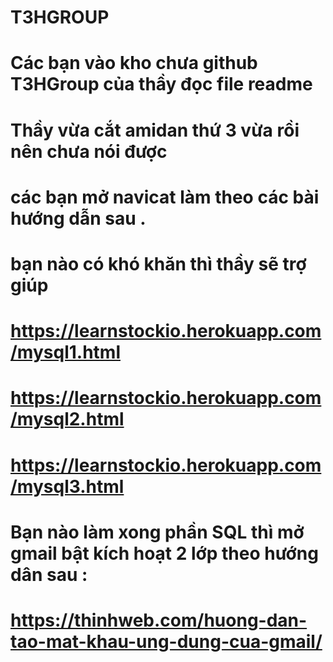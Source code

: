 # T3HGROUP
# Các bạn vào kho chưa github T3HGroup của thầy đọc file readme
# Thầy vừa cắt amidan thứ 3 vừa rồi nên chưa nói được
# các bạn mở navicat làm theo các bài hướng dẫn sau . 
# bạn nào có khó khăn thì thầy sẽ trợ giúp
# https://learnstockio.herokuapp.com/mysql1.html
# https://learnstockio.herokuapp.com/mysql2.html
# https://learnstockio.herokuapp.com/mysql3.html
# Bạn nào làm xong phần SQL thì mở gmail bật kích hoạt 2 lớp theo hướng dân sau :
# https://thinhweb.com/huong-dan-tao-mat-khau-ung-dung-cua-gmail/
